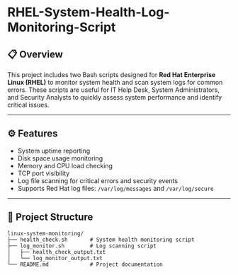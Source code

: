 # RHEL-System-Health-Log-Monitoring-Script

## 📋 Overview
This project includes two Bash scripts designed for **Red Hat Enterprise Linux (RHEL)** to monitor system health and scan system logs for common errors. These scripts are useful for IT Help Desk, System Administrators, and Security Analysts to quickly assess system performance and identify critical issues.

---

## ⚙️ Features
- System uptime reporting  
- Disk space usage monitoring  
- Memory and CPU load checking  
- TCP port visibility  
- Log file scanning for critical errors and security events  
- Supports Red Hat log files: `/var/log/messages` and `/var/log/secure`

---

## 📂 Project Structure
```text
linux-system-monitoring/
├── health_check.sh       # System health monitoring script
├── log_monitor.sh        # Log scanning script
│   ├── health_check_output.txt
│   └── log_monitor_output.txt
└── README.md             # Project documentation
